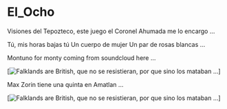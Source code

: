# El_Ocho

Visiones del Tepozteco, este juego el Coronel Ahumada me lo encargo ...

Tú, mis horas bajas tú
Un cuerpo de mujer
Un par de rosas blancas ...

Montuno for monty coming from soundcloud here ...
 

[![Falklands are British, que no se resistieran, por que sino los mataban ... 
](https://raw.githubusercontent.com/rgarro/El_Ocho/main/elLocho.PNG)]

Max Zorin tiene una quinta en Amatlan ...

[![Falklands are British, que no se resistieran, por que sino los mataban ...
](https://raw.githubusercontent.com/rgarro/El_Ocho/main/elSeis.PNG)]

